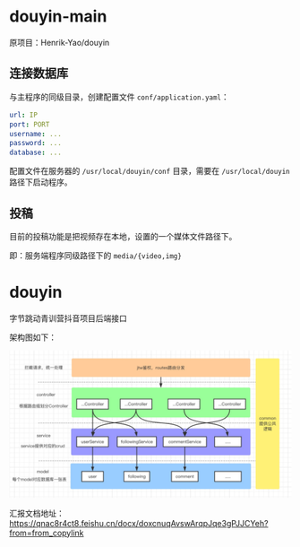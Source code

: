 # douyin-main

原项目：Henrik-Yao/douyin

## 连接数据库

与主程序的同级目录，创建配置文件 `conf/application.yaml`：

```yaml
url: IP
port: PORT
username: ...
password: ...
database: ...
```

配置文件在服务器的 `/usr/local/douyin/conf` 目录，需要在 `/usr/local/douyin` 路径下启动程序。

## 投稿

目前的投稿功能是把视频存在本地，设置的一个媒体文件路径下。

即：服务端程序同级路径下的 `media/{video,img}`

# douyin

字节跳动青训营抖音项目后端接口


架构图如下：

![](resources/后端架构图.jpeg)

汇报文档地址：https://qnac8r4ct8.feishu.cn/docx/doxcnuqAvswArqpJqe3gPJJCYeh?from=from_copylink

